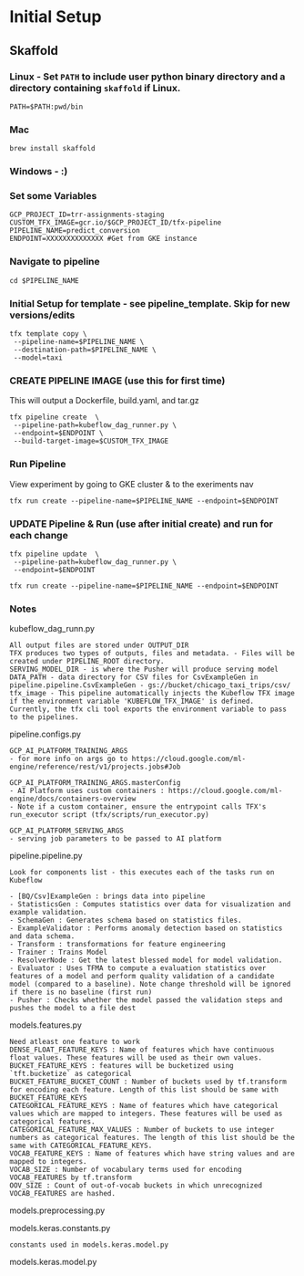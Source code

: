 # Initial Setup

## Skaffold
### Linux - Set `PATH` to include user python binary directory and a directory containing `skaffold` if Linux.
```
PATH=$PATH:pwd/bin
```

### Mac
```
brew install skaffold
```

### Windows - :)

### Set some Variables
```
GCP_PROJECT_ID=trr-assignments-staging
CUSTOM_TFX_IMAGE=gcr.io/$GCP_PROJECT_ID/tfx-pipeline
PIPELINE_NAME=predict_conversion
ENDPOINT=XXXXXXXXXXXXXX #Get from GKE instance
```
### Navigate to pipeline
```
cd $PIPELINE_NAME
```

### Initial Setup for template - see pipeline_template. Skip for new versions/edits
```
tfx template copy \
 --pipeline-name=$PIPELINE_NAME \
 --destination-path=$PIPELINE_NAME \
 --model=taxi
 ```

 ### CREATE PIPELINE IMAGE (use this for first time)
 This will output a Dockerfile, build.yaml, and tar.gz
```
tfx pipeline create  \
 --pipeline-path=kubeflow_dag_runner.py \
 --endpoint=$ENDPOINT \
 --build-target-image=$CUSTOM_TFX_IMAGE
```

### Run Pipeline
View experiment by going to GKE cluster & to the exeriments nav
```
tfx run create --pipeline-name=$PIPELINE_NAME --endpoint=$ENDPOINT
```

 ### UPDATE Pipeline & Run (use after initial create) and run for each change
```
tfx pipeline update  \
 --pipeline-path=kubeflow_dag_runner.py \
 --endpoint=$ENDPOINT

tfx run create --pipeline-name=$PIPELINE_NAME --endpoint=$ENDPOINT
```

### Notes
kubeflow_dag_runn.py
```
All output files are stored under OUTPUT_DIR
TFX produces two types of outputs, files and metadata. - Files will be created under PIPELINE_ROOT directory.
SERVING_MODEL_DIR - is where the Pusher will produce serving model
DATA_PATH - data directory for CSV files for CsvExampleGen in pipeline.pipeline.CsvExampleGen - gs://bucket/chicago_taxi_trips/csv/
tfx_image - This pipeline automatically injects the Kubeflow TFX image if the environment variable 'KUBEFLOW_TFX_IMAGE' is defined. Currently, the tfx cli tool exports the environment variable to pass to the pipelines.
```



pipeline.configs.py
```
GCP_AI_PLATFORM_TRAINING_ARGS 
- for more info on args go to https://cloud.google.com/ml-engine/reference/rest/v1/projects.jobs#Job

GCP_AI_PLATFORM_TRAINING_ARGS.masterConfig
- AI Platform uses custom containers : https://cloud.google.com/ml-engine/docs/containers-overview
- Note if a custom container, ensure the entrypoint calls TFX's run_executor script (tfx/scripts/run_executor.py)

GCP_AI_PLATFORM_SERVING_ARGS
- serving job parameters to be passed to AI platform
```

pipeline.pipeline.py
```
Look for components list - this executes each of the tasks run on Kubeflow

- [BQ/Csv]ExampleGen : brings data into pipeline
- StatisticsGen : Computes statistics over data for visualization and example validation.
- SchemaGen : Generates schema based on statistics files.
- ExampleValidator : Performs anomaly detection based on statistics and data schema.
- Transform : transformations for feature engineering
- Trainer : Trains Model
- ResolverNode : Get the latest blessed model for model validation.
- Evaluator : Uses TFMA to compute a evaluation statistics over features of a model and perform quality validation of a candidate model (compared to a baseline). Note change threshold will be ignored if there is no baseline (first run)
- Pusher : Checks whether the model passed the validation steps and pushes the model to a file dest
```

models.features.py
```
Need atleast one feature to work
DENSE_FLOAT_FEATURE_KEYS : Name of features which have continuous float values. These features will be used as their own values.
BUCKET_FEATURE_KEYS : features will be bucketized using `tft.bucketize` as categorical
BUCKET_FEATURE_BUCKET_COUNT : Number of buckets used by tf.transform for encoding each feature. Length of this list should be same with BUCKET_FEATURE_KEYS
CATEGORICAL_FEATURE_KEYS : Name of features which have categorical values which are mapped to integers. These features will be used as categorical features.
CATEGORICAL_FEATURE_MAX_VALUES : Number of buckets to use integer numbers as categorical features. The length of this list should be the same with CATEGORICAL_FEATURE_KEYS.
VOCAB_FEATURE_KEYS : Name of features which have string values and are mapped to integers.
VOCAB_SIZE : Number of vocabulary terms used for encoding VOCAB_FEATURES by tf.transform
OOV_SIZE : Count of out-of-vocab buckets in which unrecognized VOCAB_FEATURES are hashed.
```



models.preprocessing.py




models.keras.constants.py
```
constants used in models.keras.model.py
```

models.keras.model.py
